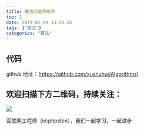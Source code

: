 ```yaml
---
title: 算法之选择排序
top: 1
date: 2019-01-09 13:20:24
tags: ["算法"]
categories: "算法"
---
```



## 代码

github 地址：(https://github.com/xushuhui/Algorithms)


## 欢迎扫描下方二维码，持续关注：
![](https://ww1.sinaimg.cn/large/a616b9a4gy1g4xzv954a4j20760763yo.jpg)

互联网工程师（id:phpstcn），我们一起学习，一起进步